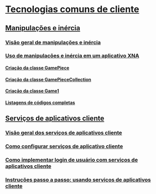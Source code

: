 # [Tecnologias comuns de cliente](index.md)
## [Manipulações e inércia](manipulations-and-inertia.md)
### [Visão geral de manipulações e inércia](manipulations-and-inertia-overview.md)
### [Uso de manipulações e inércia em um aplicativo XNA](use-manipulations-and-inertia-in-an-xna-application.md)
#### [Criação da classe GamePiece](creating-the-gamepiece-class.md)
#### [Criação da classe GamePieceCollection](creating-the-gamepiececollection-class.md)
#### [Criação da classe Game1](creating-the-game1-class.md)
#### [Listagens de códigos completas](full-code-listings.md)
## [Serviços de aplicativos cliente](client-application-services.md)
### [Visão geral dos serviços de aplicativos cliente](client-application-services-overview.md)
### [Como configurar serviços de aplicativo cliente](how-to-configure-client-application-services.md)
### [Como implementar login de usuário com serviços de aplicativos cliente](how-to-implement-user-login-with-client-application-services.md)
### [Instruções passo a passo: usando serviços de aplicativos cliente](walkthrough-using-client-application-services.md)
